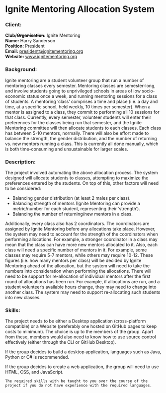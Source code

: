 # Ignite Mentoring Allocation System

### Client:

__Club/~~Organisation~~:__ Ignite Mentoring\
__Name:__ Harry Sanderson\
__Position:__ President\
__Email:__ president@ignitementoring.org\
__Website:__ www.ignitementoring.org


### Background:

Ignite mentoring are a student volunteer group that run a number of mentoring classes every semester. Mentoring classes are semester-long, and involve students going to unprivileged schools in areas of low socio-economic status once a week, and running mentoring sessions for a class of students. A mentoring ‘class’ comprises a time and place (i.e. a day and time, at a specific school, held weekly, 10 times per semester). When a mentor is assigned to a class, they commit to performing all 10 sessions for that class. Currently, every semester, volunteer students will enter their preferences for the classes being run that semester, and the Ignite Mentoring committee will then allocate students to each classes. Each class has between 5-10 mentors, normally. There will also be effort made to balance the strength, the gender distribution, and the number of returning vs. new mentors running a class. This is currently all done manually, which is both time-consuming and unsustainable for larger scales.

### Description:

The project involved automating the above allocation process. The system designed will allocate students to classes, attempting to maximize the preferences entered by the students. On top of this, other factors will need to be considered:
* Balancing gender distribution (at least 2 males per class).
* Balancing strength of mentors (Ignite Mentoring can provide a metric/number for each student, representing their ‘strength’).
* Balancing the number of returning/new mentors in a class.

Additionally, every class also has 2 coordinators. The coordinators are assigned by Ignite Mentoring before any allocations take place. However, the system may need to account for the strength of the coordinators when performing allocations. For example, a stronger coordinator in a class may mean that the class can have more new mentors allocated to it. Also, each class will need a specific number of mentors in it. For example, some classes may require 5-7 mentors, while others may require 10-12. These figures (i.e. how many mentors per class) will be decided by Ignite Mentoring ahead of the allocation, but the system will need to take the numbers into consideration when performing the allocations. There will need to be support for re-allocation of individual mentors after the first round of allocations has been run. For example, if allocations are run, and a student volunteer’s available hours change, they may need to change into another class. The system may need to support re-allocating such students into new classes.

### Skills:

The project needs to be either a Desktop application (cross-platform compatible) or a Website (preferably one hosted on GitHub pages to keep costs to minimum). The choice is up to the members of the group. Apart from these, members would also need to know how to use source control effectively (either through the CLI or GitHub Desktop).

If the group decides to build a desktop application, languages such as Java, Python or C# is recommended.

If the group decides to create a web application, the group will need to use HTML, CSS, and JavaScript.

    The required skills with be taught to you over the course of the project if you do not have experience with the required languages.